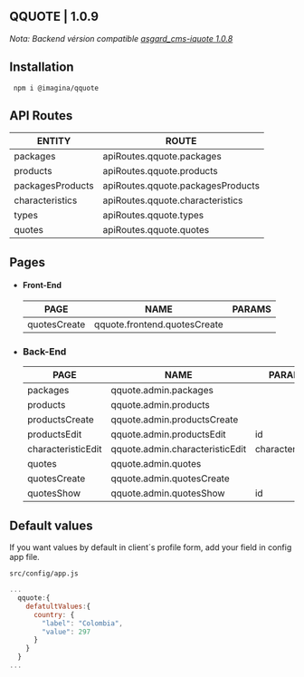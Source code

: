 ## QQUOTE  | 1.0.9

_Nota: Backend vérsion compatible [asgard_cms-iquote 1.0.8](https://github.com/imagina/asgardcms-iquote/tree/1.0.8)_

## Installation

`` npm i @imagina/qquote``

## API Routes

| ENTITY  | ROUTE |
| ------------- | ------------- |
| packages | apiRoutes.qquote.packages |
| products | apiRoutes.qquote.products |
| packagesProducts | apiRoutes.qquote.packagesProducts |
| characteristics | apiRoutes.qquote.characteristics |
| types | apiRoutes.qquote.types |
| quotes | apiRoutes.qquote.quotes |

## Pages

- #### Front-End

  | PAGE | NAME | PARAMS |
  | ------------- | ------------- | ------------- |
  | quotesCreate | qquote.frontend.quotesCreate | |
  

- ### Back-End

  | PAGE | NAME | PARAMS |
  | ------------- | ------------- | ------------- |
  | packages | qquote.admin.packages |  |
  | products | qquote.admin.products |  |
  | productsCreate | qquote.admin.productsCreate |  |
  | productsEdit | qquote.admin.productsEdit | id |
  | characteristicEdit | qquote.admin.characteristicEdit | characteristicId |
  | quotes | qquote.admin.quotes |  |
  | quotesCreate | qquote.admin.quotesCreate |  |
  | quotesShow | qquote.admin.quotesShow | id |


## Default values

If you want values by default in client´s profile form, add your field in config app file.


``src/config/app.js``

```js
...
  qquote:{
    defatultValues:{
      country: {
        "label": "Colombia",
        "value": 297
      }
    }
  }
...
```
